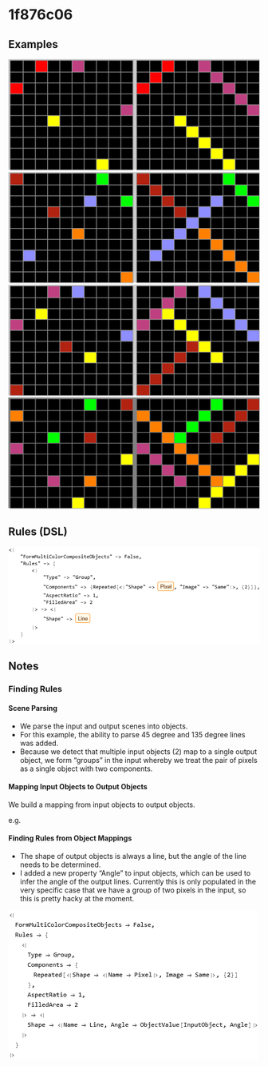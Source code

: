 # 1f876c06

## Examples

![ARC examples for 1f876c06](examples.png?raw=true)

## Rules (DSL)

![DSL rules for 1f876c06](rules.png?raw=true)

## Notes

### Finding Rules


#### Scene Parsing

* We parse the input and output scenes into objects.
* For this example, the ability to parse 45 degree and 135 degree lines was added.
* Because we detect that multiple input objects (2) map to a single output object, we form “groups” in the input whereby we treat the pair of pixels as a single object with two components.

#### Mapping Input Objects to Output Objects

We build a mapping from input objects to output objects.

e.g.



#### Finding Rules from Object Mappings

* The shape of output objects is always a line, but the angle of the line needs to be determined.
* I added a new property “Angle” to input objects, which can be used to infer the angle of the output lines. Currently this is only populated in the very specific case that we have a group of two pixels in the input, so this is pretty hacky at the moment.


![image 1](image1.png?raw=true)
